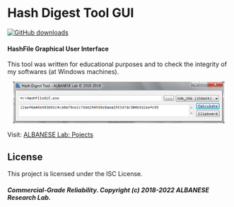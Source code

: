 # Hash Digest Tool GUI
[![GitHub downloads](https://img.shields.io/github/downloads/pedroalbanese/hashgui/total.svg?logo=github&logoColor=white)](https://github.com/pedroalbanese/hashgui/releases)
#### HashFile Graphical User Interface

This tool was written for educational purposes and to check the integrity of my softwares (at Windows machines).

<div align="center">
 <img src="HashFileGUI.png" width="95%" height="25%"></img>
</div>


Visit: [ALBANESE Lab: Pojects](http://albanese.atwebpages.com/projects.php)

## License

This project is licensed under the ISC License.

##### Commercial-Grade Reliability. Copyright (c) 2018-2022 ALBANESE Research Lab.
